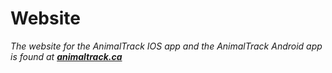 # Website

_The website for the AnimalTrack IOS app and the AnimalTrack Android app is found at __[animaltrack.ca]___  














[animaltrack.ca]: https://www.animaltrack.ca 
